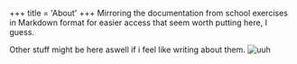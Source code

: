 +++
title = 'About'
+++
Mirroring the documentation from school exercises in Markdown format for easier access that seem worth putting here, I guess.

Other stuff might be here aswell if i feel like writing about them.
![uuh](/images/test/UuhCatGIF.gif)
